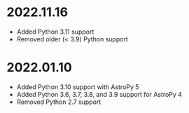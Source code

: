 # 2022.11.16
 - Added Python 3.11 support
 - Removed older (< 3.9) Python support

# 2022.01.10
 - Added Python 3.10 support with AstroPy 5
 - Added Python 3.6, 3.7, 3.8, and 3.9 support for AstroPy 4
 - Removed Python 2.7 support
